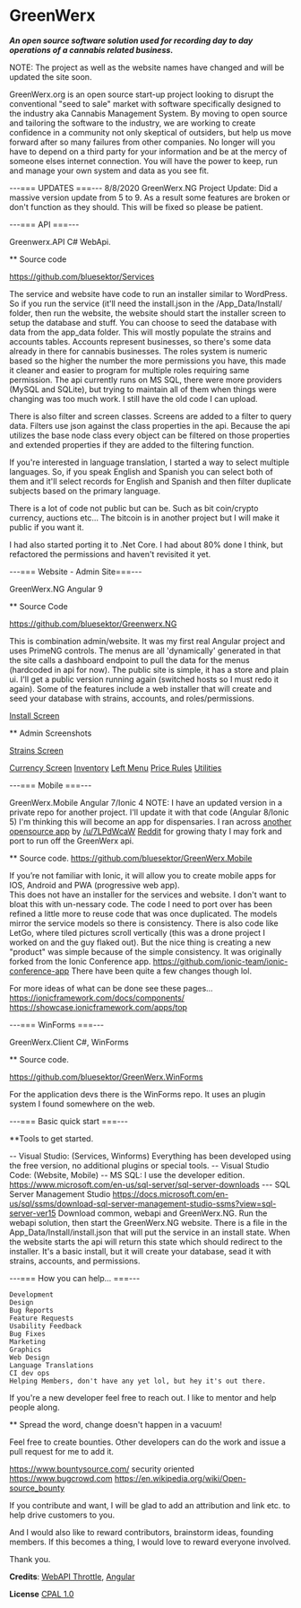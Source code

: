  
# GreenWerx #  

***An open source software solution used for recording day to day operations of a cannabis related business.***


NOTE: The project as well as the website names have changed and will be updated the site soon.

 GreenWerx.org is an open source start-up project looking to disrupt the conventional "seed to sale" market with software specifically designed to the industry aka Cannabis Management System. By moving to open source and tailoring the software to the industry, we are working to create confidence in a community not only skeptical of outsiders, but help us move forward after so many failures from other companies. No longer will you have to depend on a third party for your information and be at the mercy of someone elses internet connection. You will have the power to keep, run and manage your own system and data as you see fit.

---=== UPDATES ===---
8/8/2020 GreenWerx.NG Project Update: Did a massive version update from 5 to 9. As a result some features are broken or don't function as they should. 
	  This will be fixed so please be patient.
	  
---=== API ===---

Greenwerx.API
C# WebApi.

** Source code

https://github.com/bluesektor/Services

The service and website have code to run an installer similar
to WordPress. So if you run the service (it'll need the install.json in the
/App_Data/Install/ folder, then run the website, the website should start the installer screen to
setup the database and stuff. You can choose to seed the database with data from 
the app_data folder. This will mostly populate the strains and accounts tables.
Accounts represent businesses, so there's some data already in there for cannabis businesses.
The roles system is numeric based so the higher the number the more permissions you have, this
made it cleaner and easier to program for multiple roles requiring same permission.
The api currently runs on MS SQL, there were more providers (MySQL and SQLite),
but trying to maintain all of them when things were changing was too much work. I still have the old code I can upload.

There is also filter and screen classes. Screens are added to a filter to query data.
Filters use json against the class properties in the api. Because the api
utilizes the base node class every object can be filtered on those properties
and extended properties if they are added to the filtering function.

If you're interested in language translation, I started a way to select multiple languages.
So, if you speak English and Spanish you can select both of them and it'll select records
for English and Spanish and then filter duplicate subjects based on the primary language.

There is a lot of code not public but can be. Such as
bit coin/crypto currency, auctions etc... The bitcoin is in another
project but I will make it public if you want it. 
 
I had also started porting it to .Net Core. I had about 80% done I think, but refactored the permissions and
haven't revisited it yet.

---=== Website - Admin Site===---

GreenWerx.NG
Angular 9

** Source Code

https://github.com/bluesektor/Greenwerx.NG

This is combination admin/website. It was my first real Angular project and
uses PrimeNG controls. The menus are all 'dynamically' generated in that
the site calls a dashboard endpoint to pull the data for the menus (hardcoded in api for now). 
The public site is simple, it has a store and plain ui. I'll get a public version running
again (switched hosts so I must redo it again).
Some of the features include a web installer that will create and seed your
database with strains, accounts, and roles/permissions. 

<a href="https://greenwerx.org/img/greenwerx.install.png">Install Screen</a>


 ** Admin Screenshots
 
 <a href="https://greenwerx.org/img/admin.strains.png">Strains Screen</a>

<a href="https://greenwerx.org/img/admin.currency.add.png">Currency  Screen</a>
<a href="https://greenwerx.org/img/admin.inventory.png">Inventory</a>
<a href="https://greenwerx.org/img/admin.leftmenu.png">Left Menu</a>
<a href="https://greenwerx.org/img/admin.pricerule.add.png"> Price Rules</a>
<a href="https://greenwerx.org/img/admin.utilities.png"> Utilities</a>


---=== Mobile ===---

GreenWerx.Mobile
Angular 7/Ionic 4
NOTE: I have an updated version in a private repo for another project. I'll
update it with that code (Angular 8/Ionic 5)
I'm thinking this will become an app for dispensaries. I ran across
<a href="https://github.com/7LPdWcaW"> another opensource app</a>
 by <a href="/u/7LPdWcaW">/u/7LPdWcaW</a>  <a href="https://www.reddit.com/r/GrowUtils/">Reddit</a> for growing thaty I may fork and port to run off
the GreenWerx api.


** Source code.
https://github.com/bluesektor/GreenWerx.Mobile

If you’re not familiar with Ionic, it will allow you to create
mobile apps for IOS, Android and PWA (progressive web app).   
This does not have an installer for the services and website. I don't want
to bloat this with un-nessary code.
 The code I need to port over has been refined a little more to reuse 
code that was once duplicated. The models mirror the service models so
there is consistency.  There is also code like LetGo, where
 tiled pictures scroll vertically (this was a drone project I worked on and the
guy flaked out). But the nice thing is creating a new "product" was simple because
of the simple consistency.
It was originally forked from the Ionic Conference app. https://github.com/ionic-team/ionic-conference-app
 There have been quite a few changes though lol.
 
For more ideas of what can be done see these pages...
https://ionicframework.com/docs/components/
https://showcase.ionicframework.com/apps/top




---=== WinForms ===---

GreenWerx.Client
C#, WinForms

** Source code.

https://github.com/bluesektor/GreenWerx.WinForms

For the application devs there is the WinForms repo. It uses an plugin
system I found somewhere on the web. 



---=== Basic quick start ===---

**Tools to get started.

-- Visual Studio: (Services, Winforms) Everything has been developed using the free version, no additional plugins or special tools.
-- Visual Studio Code: (Website, Mobile) 
-- MS SQL: I use the developer edition. https://www.microsoft.com/en-us/sql-server/sql-server-downloads
--- SQL Server Management Studio https://docs.microsoft.com/en-us/sql/ssms/download-sql-server-management-studio-ssms?view=sql-server-ver15
Download common, webapi and GreenWerx.NG. Run the webapi solution,
then start the GreenWerx.NG website. There is a file in the App_Data/Install/install.json
that will put the service in an install state. When the website starts the api will return
this state which should redirect to the installer. It's a basic install, but it will create
your database, sead it with strains, accounts, and permissions.

---=== How you can help... ===---

	Development
	Design
	Bug Reports  
	Feature Requests
	Usability Feedback
	Bug Fixes
	Marketing
	Graphics
	Web Design
	Language Translations
	CI dev ops
	Helping Members, don't have any yet lol, but hey it's out there.
If you're a new developer feel free to reach out. I like
to mentor and help people along.  

** Spread the word, change doesn't happen in a vacuum!

Feel free 
to create bounties. Other developers can do the work and issue
a pull request for me to add it.

https://www.bountysource.com/
security oriented
https://www.bugcrowd.com
https://en.wikipedia.org/wiki/Open-source_bounty

If you contribute and want, I will be glad to add an attribution and link
etc. to help drive customers to you.

And I would also like to reward contributors, brainstorm
ideas, founding members. If this becomes a thing, I would love
to reward everyone involved. 

Thank you.


**Credits**: [WebAPI Throttle](https://github.com/stefanprodan/WebApiThrottle), [Angular](https://github.com/angular)

**License** [CPAL 1.0](https://opensource.org/licenses/CPAL-1.0)


